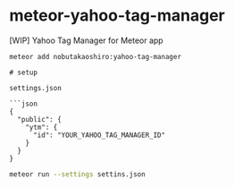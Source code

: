 # meteor-yahoo-tag-manager
[WIP] Yahoo Tag Manager for Meteor app


```
meteor add nobutakaoshiro:yahoo-tag-manager

# setup

settings.json

```json
{
  "public": {
    "ytm": {
      "id": "YOUR_YAHOO_TAG_MANAGER_ID"
    }
  }
}
```


```bash
meteor run --settings settins.json
```